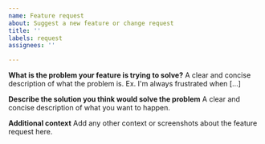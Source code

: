 ```yaml
---
name: Feature request
about: Suggest a new feature or change request
title: ''
labels: request
assignees: ''

---
```


**What is the problem your feature is trying to solve?**
A clear and concise description of what the problem is. Ex. I'm always frustrated when [...]

**Describe the solution you think would solve the problem**
A clear and concise description of what you want to happen.

**Additional context**
Add any other context or screenshots about the feature request here.
